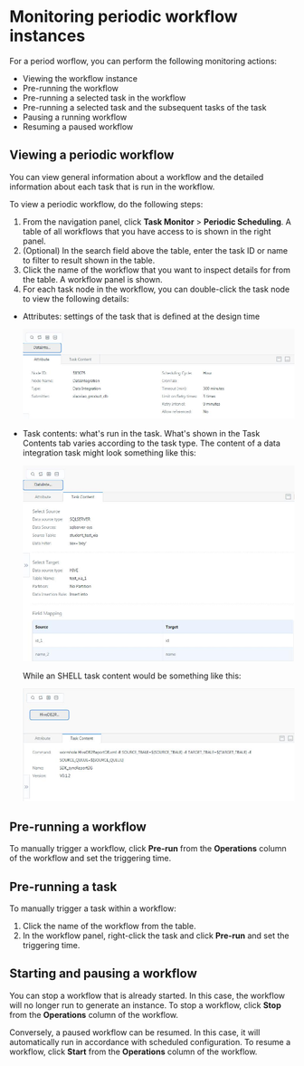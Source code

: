 # Monitoring periodic workflow instances

For a period worflow, you can perform the following monitoring actions:
- Viewing the workflow instance
- Pre-running the workflow
- Pre-running a selected task in the workflow
- Pre-running a selected task and the subsequent tasks of the task
- Pausing a running workflow
- Resuming a paused workflow

## Viewing a periodic workflow

You can view general information about a workflow and the detailed information about each task that is run in the workflow.

To view a periodic workflow, do the following steps:
1. From the navigation panel, click **Task Monitor** > **Periodic Scheduling**. A table of all workflows that you have access to is shown in the right panel.
2. (Optional) In the search field above the table, enter the task ID or name to filter to result shown in the table.
3. Click the name of the workflow that you want to inspect details for from the table. A workflow panel is shown.
4. For each task node in the workflow, you can double-click the task node to view the following details:
  - Attributes: settings of the task that is defined at the design time

    ![Task attributes in the workflow monitor](workflow_attributes.jpg)

  - Task contents: what's run in the task. What's shown in the Task Contents tab varies according to the task type. The content of a data integration task might look something like this:

    ![Task contents in the workflow monitor](workflow_taskcontents.jpg)

    While an SHELL task content would be something like this:

    ![Task contents in the workflow monitor](workflow_taskcontents2.jpg)

## Pre-running a workflow

To manually trigger a workflow, click **Pre-run** from the **Operations** column of the workflow and set the triggering time.

## Pre-running a task

To manually trigger a task within a workflow:
1. Click the name of the workflow from the table.
2. In the workflow panel, right-click the task and click **Pre-run** and set the triggering time.

## Starting and pausing a workflow

You can stop a workflow that is already started. In this case, the workflow will no longer run to generate an instance. To stop a workflow, click **Stop** from the **Operations** column of the workflow.

Conversely, a paused workflow can be resumed. In this case, it will automatically run in accordance with scheduled configuration. To resume a workflow, click **Start** from the **Operations** column of the workflow.
